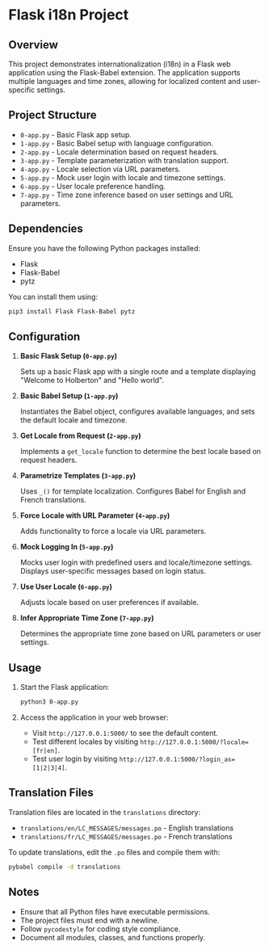 # Flask i18n Project

## Overview

This project demonstrates internationalization (i18n) in a Flask web application using the Flask-Babel extension. The application supports multiple languages and time zones, allowing for localized content and user-specific settings.

## Project Structure

- `0-app.py` - Basic Flask app setup.
- `1-app.py` - Basic Babel setup with language configuration.
- `2-app.py` - Locale determination based on request headers.
- `3-app.py` - Template parameterization with translation support.
- `4-app.py` - Locale selection via URL parameters.
- `5-app.py` - Mock user login with locale and timezone settings.
- `6-app.py` - User locale preference handling.
- `7-app.py` - Time zone inference based on user settings and URL parameters.

## Dependencies

Ensure you have the following Python packages installed:

- Flask
- Flask-Babel
- pytz

You can install them using:

```bash
pip3 install Flask Flask-Babel pytz
```

## Configuration

1. **Basic Flask Setup (`0-app.py`)**

   Sets up a basic Flask app with a single route and a template displaying "Welcome to Holberton" and "Hello world".

2. **Basic Babel Setup (`1-app.py`)**

   Instantiates the Babel object, configures available languages, and sets the default locale and timezone.

3. **Get Locale from Request (`2-app.py`)**

   Implements a `get_locale` function to determine the best locale based on request headers.

4. **Parametrize Templates (`3-app.py`)**

   Uses `_()` for template localization. Configures Babel for English and French translations.

5. **Force Locale with URL Parameter (`4-app.py`)**

   Adds functionality to force a locale via URL parameters.

6. **Mock Logging In (`5-app.py`)**

   Mocks user login with predefined users and locale/timezone settings. Displays user-specific messages based on login status.

7. **Use User Locale (`6-app.py`)**

   Adjusts locale based on user preferences if available.

8. **Infer Appropriate Time Zone (`7-app.py`)**

   Determines the appropriate time zone based on URL parameters or user settings.

## Usage

1. Start the Flask application:

   ```bash
   python3 0-app.py
   ```

2. Access the application in your web browser:

   - Visit `http://127.0.0.1:5000/` to see the default content.
   - Test different locales by visiting `http://127.0.0.1:5000/?locale=[fr|en]`.
   - Test user login by visiting `http://127.0.0.1:5000/?login_as=[1|2|3|4]`.

## Translation Files

Translation files are located in the `translations` directory:

- `translations/en/LC_MESSAGES/messages.po` - English translations
- `translations/fr/LC_MESSAGES/messages.po` - French translations

To update translations, edit the `.po` files and compile them with:

```bash
pybabel compile -d translations
```

## Notes

- Ensure that all Python files have executable permissions.
- The project files must end with a newline.
- Follow `pycodestyle` for coding style compliance.
- Document all modules, classes, and functions properly.

